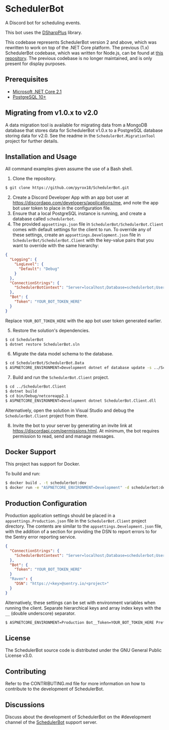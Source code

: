 # SchedulerBot

A Discord bot for scheduling events.

This bot uses the [DSharpPlus](https://dsharpplus.emzi0767.com/) library.

This codebase represents SchedulerBot version 2 and above, which was rewritten to work on top of the .NET Core platform. The previous (1.x) SchedulerBot codebase, which was written for Node.js, can be found at [this repository](https://github.com/pyrox18/schedulerbot-1.0). The previous codebase is no longer maintained, and is only present for display purposes.

## Prerequisites

- [Microsoft .NET Core 2.1](https://www.microsoft.com/net/download)
- [PostgreSQL 10+](https://www.postgresql.org/download/)

## Migrating from v1.0.x to v2.0

A data migration tool is available for migrating data from a MongoDB database that stores data for SchedulerBot v1.0.x to a PostgreSQL database storing data for v2.0. See the readme in the `SchedulerBot.MigrationTool` project for further details.

## Installation and Usage

All command examples given assume the use of a Bash shell.

1. Clone the repository.

```bash
$ git clone https://github.com/pyrox18/SchedulerBot.git
```

2. Create a Discord Developer App with an app bot user at https://discordapp.com/developers/applications/me, and note the app bot user token to place in the configuration file.
3. Ensure that a local PostgreSQL instance is running, and create a database called `schedulerbot`.
4. The provided `appsettings.json` file in `SchedulerBot/SchedulerBot.Client` comes with default settings for the client to run. To override any of these settings, create an `appsettings.Development.json` file in `SchedulerBot/SchedulerBot.Client` with the key-value pairs that you want to override with the same hierarchy:

```json
{
  "Logging": {
    "LogLevel": {
      "Default": "Debug"
    }
  },
  "ConnectionStrings": {
    "SchedulerBotContext": "Server=localhost;Database=schedulerbot;Username=someuser;Password=abc123"
  },
  "Bot": {
    "Token": "YOUR_BOT_TOKEN_HERE"
  }
}
```

Replace `YOUR_BOT_TOKEN_HERE` with the app bot user token generated earlier.

5. Restore the solution's dependencies.

```bash
$ cd SchedulerBot
$ dotnet restore SchedulerBot.sln
```

6. Migrate the data model schema to the database.

```bash
$ cd SchedulerBot/SchedulerBot.Data
$ ASPNETCORE_ENVIRONMENT=Development dotnet ef database update -s ../SchedulerBot.Client/SchedulerBot.Client.csproj
```

7. Build and run the `SchedulerBot.Client` project.

```bash
$ cd ../SchedulerBot.Client
$ dotnet build
$ cd bin/Debug/netcoreapp2.1
$ ASPNETCORE_ENVIRONMENT=Development dotnet SchedulerBot.Client.dll
```

Alternatively, open the solution in Visual Studio and debug the `SchedulerBot.Client` project from there.

8. Invite the bot to your server by generating an invite link at https://discordapi.com/permissions.html. At minimum, the bot requires permission to read, send and manage messages.

## Docker Support

This project has support for Docker.

To build and run:

```bash
$ docker build . -t schedulerbot:dev
$ docker run -e "ASPNETCORE_ENVIRONMENT=Development" -d schedulerbot:dev
```

## Production Configuration

Production application settings should be placed in a `appsettings.Production.json` file in the `SchedulerBot.Client` project directory. The contents are similar to the `appsettings.Development.json` file, with the addition of a section for providing the DSN to report errors to for the Sentry error reporting service.

```json
{
  "ConnectionStrings": {
    "SchedulerBotContext": "Server=localhost;Database=schedulerbot;Username=someuser;Password=abc123"
  },
  "Bot": {
    "Token": "YOUR_BOT_TOKEN_HERE"
  }
  "Raven": {
  	"DSN": "https://<key>@sentry.io/<project>"
  }
}
```

Alternatively, these settings can be set with environment variables when running the client. Separate hierarchical keys and array index keys with the `__` (double underscore) separator.

```bash
$ ASPNETCORE_ENVIRONMENT=Production Bot__Token=YOUR_BOT_TOKEN_HERE Prefixes__0=++ Raven__DSN=https://abc@sentry.io/bot dotnet SchedulerBot.Client.dll
```

## License

The SchedulerBot source code is distributed under the GNU General Public License v3.0.

## Contributing

Refer to the CONTRIBUTING.md file for more information on how to contribute to the development of SchedulerBot.

## Discussions

Discuss about the development of SchedulerBot on the #development channel of the [SchedulerBot](https://discord.gg/CRxRn5X) support server.